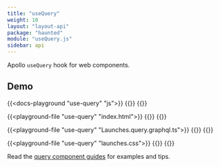 ```yaml
---
title: "useQuery"
weight: 10
layout: "layout-api"
package: "haunted"
module: "useQuery.js"
sidebar: api
---
```


<!-- ----------------------------------------------------------------------------------------
     Welcome! This file includes automatically generated API documentation.
     To edit the docs that appear within, find the original source file under `packages/*`,
     corresponding to the package name and module in this YAML front-matter block.
     Thank you for your interest in Apollo Elements 😁
------------------------------------------------------------------------------------------ -->


Apollo `useQuery` hook for web components.

## Demo

{{<docs-playground "use-query" "js">}}
{{<include launches.js>}}
{{</docs-playground>}}

{{<playground-file "use-query" "index.html">}}
{{<include index.html>}}
{{</playground-file>}}

{{<playground-file "use-query" "Launches.query.graphql.ts">}}
{{<include Launches.query.graphql.ts>}}
{{</playground-file>}}

{{<playground-file "use-query" "launches.css">}}
{{<include launches.css>}}
{{</playground-file>}}

Read the [query component guides](/guides/usage/queries/) for examples and tips.
